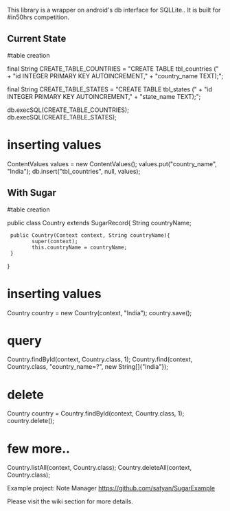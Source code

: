 This library is a wrapper on android's db interface for SQLLite.. It is built for #in50hrs competition.

## Current State

#table creation

final String CREATE_TABLE_COUNTRIES =  "CREATE TABLE tbl_countries ("  + "id INTEGER PRIMARY KEY AUTOINCREMENT,"  + "country_name TEXT);";

final String CREATE_TABLE_STATES =  "CREATE TABLE tbl_states ("  + "id INTEGER PRIMARY KEY AUTOINCREMENT,"  + "state_name TEXT);";

db.execSQL(CREATE_TABLE_COUNTRIES);
db.execSQL(CREATE_TABLE_STATES);

# inserting values

ContentValues values = new ContentValues();
values.put("country_name", "India");
db.insert("tbl_countries", null, values);

## With Sugar

#table creation

public class Country extends SugarRecord<Country>{
    String countryName;

     public Country(Context context, String countryName){
            super(context);
            this.countryName = countryName;
     }
}

# inserting values

Country country = new Country(context, "India");
country.save();

# query

Country.findById(context, Country.class, 1);
Country.find(context, Country.class, "country_name=?", new String[]{"India"});

# delete
Country country = Country.findById(context, Country.class, 1);
country.delete();

# few more..

Country.listAll(context, Country.class);
Country.deleteAll(context, Country.class);


Example project:
Note Manager
https://github.com/satyan/SugarExample

Please visit the wiki section for more details.